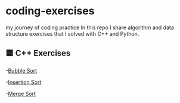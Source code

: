# coding-exercises
my journey of coding practice
In this repo I share algorithm and data structure exercises that I solved with C++ and Python.
## 🟦 C++ Exercises
-[Bubble Sort](sorting/bubble_sort.cpp)

-[Insertion Sort](sorting/insertion_sort.cpp)

-[Merge Sort](sorting/merge_sort.cpp)
